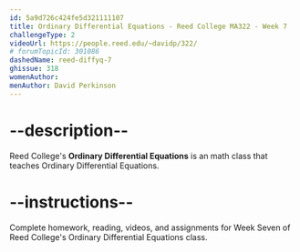 ```yaml
---
id: 5a9d726c424fe5d321111107
title: Ordinary Differential Equations - Reed College MA322 - Week 7
challengeType: 2
videoUrl: https://people.reed.edu/~davidp/322/
# forumTopicId: 301086
dashedName: reed-diffyq-7
ghissue: 318
womenAuthor: 
menAuthor: David Perkinson
---
```


# --description--

Reed College's __Ordinary Differential Equations__ is an math class that teaches Ordinary Differential Equations.

# --instructions--

Complete homework, reading, videos, and assignments for Week Seven of Reed College's Ordinary Differential Equations class.